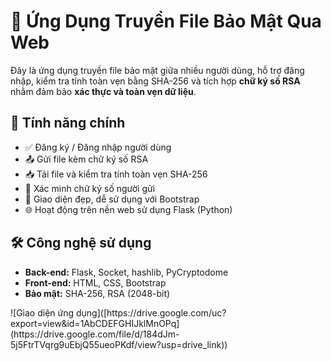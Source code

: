 <h1>🔐 Ứng Dụng Truyền File Bảo Mật Qua Web</h1>

<p>Đây là ứng dụng truyền file bảo mật giữa nhiều người dùng, hỗ trợ đăng nhập, kiểm tra tính toàn vẹn bằng SHA-256 và tích hợp <strong>chữ ký số RSA</strong> nhằm đảm bảo <strong>xác thực và toàn vẹn dữ liệu</strong>.</p>

<h2>🚀 Tính năng chính</h2>
<ul>
  <li>✅ Đăng ký / Đăng nhập người dùng</li>
  <li>📤 Gửi file kèm chữ ký số RSA</li>
  <li>📥 Tải file và kiểm tra tính toàn vẹn SHA-256</li>
  <li>🔑 Xác minh chữ ký số người gửi</li>
  <li>🧾 Giao diện đẹp, dễ sử dụng với Bootstrap</li>
  <li>🌐 Hoạt động trên nền web sử dụng Flask (Python)</li>
</ul>

<h2>🛠 Công nghệ sử dụng</h2>
<ul>
  <li><strong>Back-end:</strong> Flask, Socket, hashlib, PyCryptodome</li>
  <li><strong>Front-end:</strong> HTML, CSS, Bootstrap</li>
  <li><strong>Bảo mật:</strong> SHA-256, RSA (2048-bit)</li>
</ul>
![Giao diện ứng dụng]([https://drive.google.com/uc?export=view&id=1AbCDEFGHIJklMnOPq](https://drive.google.com/file/d/184dJm-5j5FtrTVqrg9uEbjQ55ueoPKdf/view?usp=drive_link))

